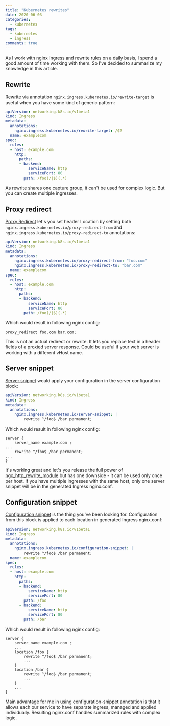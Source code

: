 ```yaml
---
title: "Kubernetes rewrites"
date: 2020-06-03
categories:
  - kubernetes
tags:
  - kubernetes
  - ingress
comments: true
---
```


As I work with nginx Ingress and rewrite rules on a daily basis, I spend a good
amount of time working with them. So I've decided to summarize my knowledge in
this article.

## Rewrite

[Rewrite](https://kubernetes.github.io/ingress-nginx/examples/rewrite/#rewrite)
via annotation `nginx.ingress.kubernetes.io/rewrite-target` is useful when you
have some kind of generic pattern:

```yaml
apiVersion: networking.k8s.io/v1beta1
kind: Ingress
metadata:
  annotations:
    nginx.ingress.kubernetes.io/rewrite-target: /$2
  name: examplecom
spec:
  rules:
  - host: example.com
    http:
      paths:
      - backend:
          serviceName: http
          servicePort: 80
        path: /foo(/|$)(.*)
```

As rewrite shares one capture group, it can't be used for complex logic. But you
can create multiple ingresses.

## Proxy redirect

[Proxy Redirect](https://kubernetes.github.io/ingress-nginx/user-guide/nginx-configuration/annotations/#proxy-redirect)
let's you set header Location by setting both `nginx.ingress.kubernetes.io/proxy-redirect-from`
and `nginx.ingress.kubernetes.io/proxy-redirect-to` annotations:

```yaml
apiVersion: networking.k8s.io/v1beta1
kind: Ingress
metadata:
  annotations:
    nginx.ingress.kubernetes.io/proxy-redirect-from: "foo.com"
    nginx.ingress.kubernetes.io/proxy-redirect-to: "bar.com"
  name: examplecom
spec:
  rules:
  - host: example.com
    http:
      paths:
      - backend:
          serviceName: http
          servicePort: 80
        path: /foo(/|$)(.*)
```

Which would result in following nginx config:
```
proxy_redirect foo.com bar.com;
```

This is not an actual redirect or rewrite. It lets you replace text in a header
fields of a proxied server response. Could be useful if your web server is
working with a different vHost name.

## Server snippet

[Server snippet](https://kubernetes.github.io/ingress-nginx/user-guide/nginx-configuration/annotations/#server-snippet)
would apply your configuration in the server configuration block:

```yaml
apiVersion: networking.k8s.io/v1beta1
kind: Ingress
metadata:
  annotations:
    nginx.ingress.kubernetes.io/server-snippet: |
        rewrite ^/foo$ /bar permanent;
```

Which would result in following nginx config:

```
server {
    server_name example.com ;
...
    rewrite ^/foo$ /bar permanent;
...
}
```

It's working great and let's you release the full power of
[ngx_http_rewrite_module](https://nginx.org/en/docs/http/ngx_http_rewrite_module.html#rewrite)
but has one downside - it can be used only once per host. If you have multiple
ingresses with the same host, only one server snippet will be in the generated
Ingress nginx.conf.

## Configuration snippet

[Configuration snippet](https://kubernetes.github.io/ingress-nginx/user-guide/nginx-configuration/annotations/#configuration-snippet)
is the thing you've been looking for. Configuration from this block is applied
to each location in generated Ingress nginx.conf:

```yaml
apiVersion: networking.k8s.io/v1beta1
kind: Ingress
metadata:
  annotations:
    nginx.ingress.kubernetes.io/configuration-snippet: |
        rewrite ^/foo$ /bar permanent;
  name: examplecom
spec:
  rules:
  - host: example.com
    http:
      paths:
      - backend:
          serviceName: http
          servicePort: 80
        path: /foo
      - backend:
          serviceName: http
          servicePort: 80
        path: /bar
```

Which would result in following nginx config:
```
server {
    server_name example.com ;
    ...
    location /foo {
        rewrite ^/foo$ /bar permanent;
        ...
    }
    location /bar {
        rewrite ^/foo$ /bar permanent;
        ...
    }
    ...
}
```

Main advantage for me in using configuration-snippet annotation is that it
allows each our service to have separate ingress, managed and applied individually.
Resulting nginx.conf handles summarized rules with complex logic.
